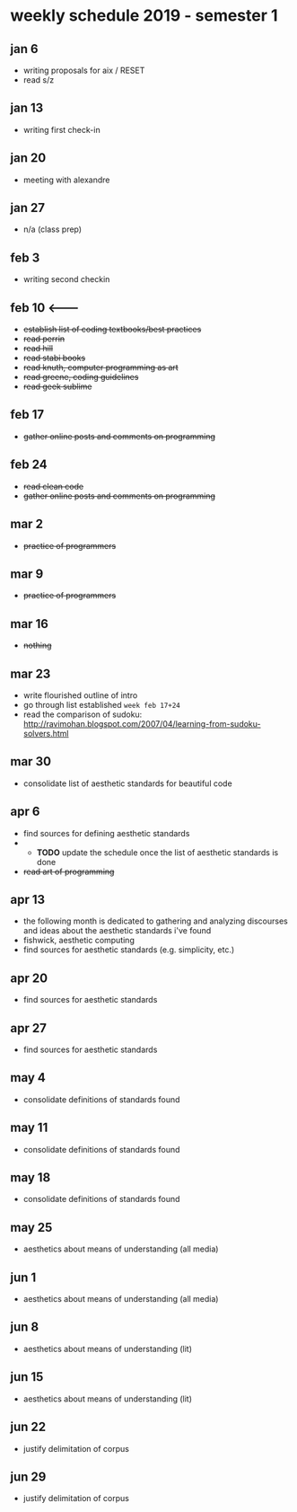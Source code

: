 # weekly schedule 2019 - semester 1

## jan 6

- writing proposals for aix / RESET
- read s/z

## jan 13

- writing first check-in

## jan 20

- meeting with alexandre

## jan 27

- n/a (class prep)

## feb 3

- writing second checkin

## feb 10 <---

- ~~establish list of coding textbooks/best practices~~
- ~~read perrin~~
- ~~read hill~~
- ~~read stabi books~~
- ~~read knuth, computer programming as art~~
- ~~read greene, coding guidelines~~
- ~~read geek sublime~~

## feb 17

- ~~gather online posts and comments on programming~~

## feb 24

- ~~read clean code~~
- ~~gather online posts and comments on programming~~

## mar 2

- ~~practice of programmers~~

## mar 9

- ~~practice of programmers~~

## mar 16

- ~~nothing~~


## mar 23

- write flourished outline of intro
- go through list established `week feb 17+24`
- read the comparison of sudoku: http://ravimohan.blogspot.com/2007/04/learning-from-sudoku-solvers.html

## mar 30

- consolidate list of aesthetic standards for beautiful code

## apr 6

- find sources for defining aesthetic standards
- - **TODO** update the schedule once the list of aesthetic standards is done
- ~~read art of programming~~

## apr 13

- the following month is dedicated to gathering and analyzing discourses and ideas about the aesthetic standards i've found
- fishwick, aesthetic computing
- find sources for aesthetic standards (e.g. simplicity, etc.)

## apr 20

- find sources for aesthetic standards

## apr 27

- find sources for aesthetic standards

## may 4

- consolidate definitions of standards found

## may 11

- consolidate definitions of standards found

## may 18

- consolidate definitions of standards found

## may 25

- aesthetics about means of understanding (all media)

## jun 1

- aesthetics about means of understanding (all media)

## jun 8

- aesthetics about means of understanding (lit)

## jun 15

- aesthetics about means of understanding (lit)

## jun 22

- justify delimitation of corpus

## jun 29

- justify delimitation of corpus
